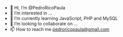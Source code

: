 - 👋 Hi, I’m @PedroRicoPaula
- 👀 I’m interested in ...
- 🌱 I’m currently learning JavaScript, PHP and MySQL
- 💞️ I’m looking to collaborate on ...
- 📫 How to reach me pedroricopaula@gmail.com

<!---
PedroRicoPaula/PedroRicoPaula is a ✨ special ✨ repository because its `README.md` (this file) appears on your GitHub profile.
You can click the Preview link to take a look at your changes.
--->
